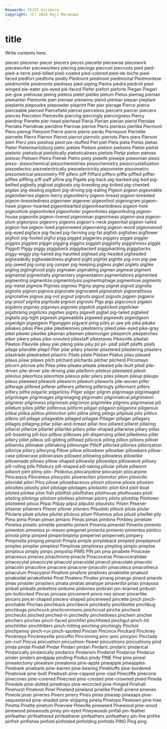 ```yaml
---
Keywords: 25132 kojimura
Copyright: (C) 2024 Koji Murakami
---
```


# title

Write contents here.



 piecen piecener piecer piecers
pieces piecette piecewise piecework pieceworker pieceworkers piecing piecings piecrust piecrusts
pied pied- pied-a-terre pied-billed pied-coated pied-colored pied-de-biche pied-faced piedfort piedforts
piedly Piedmont piedmont piedmontal Piedmontese piedmontite piedmonts piedness pied-piping Piedra
piedra piedroit pied-winged pie-eater pie-eyed pie-faced Piefer piefort pieforts Piegan
Piegari pie-gow piehouse pieing pieless pielet pielike pielum Pielus piemag
pieman piemarker Piemonte pien pienaar pienanny piend pientao piepan pieplant
pieplants piepoudre piepowder pieprint Pier pier pierage Pierce pierce pierceable
pierced Piercefield piercel pierceless piercent piercer piercers pierces Pierceton Pierceville
piercing piercingly piercingness Piercy pierdrop Pierette pier-head pierhead Pieria Pierian
pierian pierid Pieridae Pierides Pieridinae pieridine Pierinae pierine Pieris pierless
pierlike Piermont Piero pierogi Pierpont Pierre pierre pierre-perdu Pierrepont Pierrette
pierrette Pierro Pierron Pierrot pierrot pierrotic pierrots Piers piers Pierson
piert Pierz pies pieshop piest pie-stuffed Piet piet Pieta pieta
Pietas pietas Pieter Pietermaritzburg pietic pieties Pietism pietism pietisms Pietist
pietist pietistic pietistical pietistically pietisticalness pietists Pietje pieton pietose pietoso
Pietown Pietra Pietrek Pietro piety piewife piewipe piewoman piezo piezo-
piezochemical piezochemistries piezochemistry piezocrystallization piezoelectric piezoelectrically piezoelectricity piezometer piezometric piezometrical
piezometry PIF pifero piff Piffard piffero piffle piffled piffler piffles
piffling piff-paff pifine pig Pigalle pig-back pig-backed pig-bed pig-bellied pigbelly
pigboat pigboats pig-breeding pig-bribed pig-chested pigdan pig-dealing pigdom pig-driving pig-eating
Pigeon pigeon pigeonable pigeonberries pigeon-berry pigeonberry pigeon-breast pigeon-breasted pigeon-breastedness pigeoneer
pigeoner pigeonfoot pigeongram pigeon-hawk pigeon-hearted pigeonhearted pigeonheartedness pigeon-hole pigeonhole pigeonholed
pigeonholer pigeonholes pigeonholing pigeon-house pigeonite pigeon-livered pigeonman pigeonneau pigeon-pea pigeon-plum
pigeonpox pigeonry pigeons pigeon's-neck pigeontail pigeon-tailed pigeon-toe pigeon-toed pigeonweed pigeonwing
pigeon-wood pigeonwood pig-eyed pigface pig-faced pig-farming pig-fat pigfish pigfishes pigflower
pigfoot pig-footed pigful pigg pigged piggeries piggery piggie piggier piggies
piggiest piggin pigging piggins piggish piggishly piggishness piggle Piggott Piggy
piggy piggyback piggybacked piggybacking piggybacks piggy-wiggy pig-haired pig-haunted pighead pig-headed
pigheaded pigheadedly pigheadedness pigherd pight pightel pightle pig-iron pig-jaw pig-jawed
pig-jump pig-jumper pig-keeping pigless piglet piglets piglike pigling piglinghood pigly
pigmaker pigmaking pigman pigmeat pigment pigmental pigmentally pigmentary pigmentation pigmentations
pigmented pigmenting pigmentize pigmentolysis pigmentophage pigmentose pigments pig-metal pigmew Pigmies
pigmies Pigmy pigmy pignet pignoli pignolia pignolis pignon pignora pignorate
pignorated pignoration pignoratitious pignorative pignus pig-nut pignut pignuts pigout pigouts
pigpen pigpens pig-proof pigritia pigritude pigroot pigroots Pigs pigs pigsconce
pigskin pigskins pigsney pigsneys pigsnies pigstick pigsticked pigsticker pigsticking pigsticks
pigsties pigsty pigswill pigtail pig-tailed pigtailed pigtails pig-tight pigwash pigweabbits
pigweed pigweeds pigwidgeon pigwidgin pigwigeon Pigwiggen pigyard piing piitis pi-jaw
pik pika pikake pikakes pikas Pike pike pikeblennies pikeblenny piked
pike-eyed pike-gray pikel pikelet pikelike pikeman pikemen pikemonger pikeperch pikeperches
piker pikers pikes pike-snouted pikestaff pikestaves Pikesville piketail Piketon Pikeville
pikey piki piking pikle piky pil pil- pilaf pilaff pilaffs
pilafs pilage pilandite pilapil Pilar pilar pilary pilaster pilastered pilastering
pilasters pilastrade pilastraded pilastric Pilate pilate Pilatian Pilatus pilau pilaued
pilaus pilaw pilaws pilch pilchard pilchards pilcher pilcherd Pilcomayo pilcorn
pilcrow pile Pilea pilea pileata pileate pileated pile-built piled pile-driven
pile-driver pile-driving pilei pileiform pileless pileolated pileoli pileolus pileorhiza pileorhize
pileous piler pilers piles pileum pileup pileups pileus pileweed pilework
pileworm pilewort pileworts pile-woven pilfer pilferage pilfered pilferer pilferers pilfering
pilferingly pilferment pilfers pilfery pilfre pilgarlic pilgarlicky Pilger pilger pilgrim
pilgrimage pilgrimaged pilgrimager pilgrimages pilgrimaging pilgrimatic pilgrimatical pilgrimdom pilgrimer pilgrimess
pilgrimism pilgrimize pilgrimlike pilgrims pilgrimwise pili pilidium pilies pilifer piliferous
piliform piligan piliganin piliganine piligerous pilikai pilikia pililloo pilimiction pilin
piline piling pilings pilipilula pilis pilitico pilkins pill pillage pillageable
pillaged pillagee Pillager pillager pillagers pillages pillaging pillar pillar-and-breast pillar-box
pillared pillaret pillaring pillarist pillarize pillarlet pillarlike pillars pillar-shaped pillarwise
pillary pillas pill-boasting pill-box pillbox pillboxes pill-dispensing pilled pilledness piller
pillery pillet pilleus pill-gilding pillhead pillicock pilling pillion pillions pilliver
pilliwinks pillmaker pillmaking pillmonger Pilloff pilloried pillories pillorization pillorize pillory
pillorying Pillow pillow pillowbeer pillowber pillowbere pillow-case pillowcase pillowcases pillowed
pillowing pillowless pillowlike pillowmade pillows pillow-shaped pillowslip pillowslips pillowwork pillowy
pill-rolling pills Pillsbury pill-shaped pill-taking pillular pillule pillworm pillwort pilm
pilmy pilo- Pilobolus pilocarpidine pilocarpin pilocarpine Pilocarpus Pilocereus pilocystic piloerection
pilomotor pilon piloncillo pilonidal pilori Pilos pilose pilosebaceous pilosin pilosine
pilosis pilosism pilosities pilosity pilot pilotage pilotages pilotaxitic pilot-bird pilot-boat
piloted pilotee pilot-fish pilotfish pilotfishes pilothouse pilothouses piloti piloting pilotings
pilotism pilotless pilotman pilotry pilots pilotship Pilottown pilotweed pilous Pilpai
Pilpay pilpul pilpulist pilpulistic Pilsen Pilsener pilsener pilseners Pilsner pilsner
pilsners Pilsudski piltock pilula pilular Pilularia pilule pilules pilulist pilulous
pilum Pilumnus pilus pilusli pilwillet pily Pima pima Piman piman
pimaric Pimas pimas pimbina Pimbley pimelate Pimelea pimelic pimelite pimelitis
piment Pimenta pimentel Pimento pimento pimenton pimentos pi-meson pimgenet pimienta
pimiento pimientos pimlico pimola pimp pimped pimperlimpimp pimpernel pimpernels pimpery
Pimpinella pimping pimpish Pimpla pimple pimpleback pimpled pimpleproof pimples pimplier
pimpliest Pimplinae pimpliness pimpling pimplo pimploe pimplous pimply pimps pimpship
PIMS PIN pin pina pinabete Pinaceae pinaceous pinaces pinachrome pinacle
Pinacoceras Pinacoceratidae pinacocytal pinacocyte pinacoid pinacoidal pinacol pinacolate pinacolic pinacolin
pinacoline pinacone pinacone-pinacolin pinacoteca pinacotheca pinaculum Pinacyanol Pinafore pinafore pinafores
pinakiolite pinakoid pinakoidal pinakotheke Pinal Pinaleno Pinales pinang pinangs pinard
pinards pinas pinaster pinasters pinata pinatas pinatype pinaverdol pinax pinayusa
pinball pinballs pinbefore pinbone pinbones pinbrain pin-brained pinbush pin-buttocked Pincas
pincase pincement pince-nez pincer pincerlike pincers pincer-shaped pincers-shaped pincerweed pincette
pinch pinch- pinchable Pinchas pinchback pinchbeck pinchbelly pinchbottle pinchbug pinchbugs
pinchcock pinchcommons pinchcrust pinche pincheck pinchecks pinched pinched-in pinchedly pinchedness
pinchem pincher pinchers pinches pinch-faced pinchfist pinchfisted pinchgut pinch-hit pinchhitter
pinchhitters pinch-hitting pinching pinchingly Pinchot pinchpenny pinch-run pinch-spotted Pincian Pincince
Pinckard Pinckney Pinckneya Pinckneyville pincoffin Pinconning pinc-pinc pincpinc Pinctada pin-curl
Pincus pincushion pincushion-flower pincushions pincushiony pind pinda pindal Pindall Pindar
Pindari pindari Pindaric pindaric pindarical Pindarically pindarically pindarics Pindarism Pindarist
Pindarize Pindarus pinder pinders pindjajap pindling Pindus pindy PINE Pine
pine pineal pinealectomy pinealism pinealoma pine-apple pineapple pineapples Pinebank pinebank
pine-barren pine-bearing Pinebluffs pine-bordered Pinebrook pine-built Pinebush pine-capped pine-clad Pinecliffe
pinecone pinecones pine-covered Pinecrest pine-crested pine-crowned pined Pineda Pinedale pine-dotted
pinedrops pine-encircled pine-fringed Pinehall Pinehurst Pineknot Pinel Pineland pineland pinelike
Pinelli pinene pinenes Pineola piner pineries Pinero pinery Pines pines
pinesap pinesaps pine-sequestered pine-shaded pine-shipping pineta Pinetops Pinetown pine-tree Pinetta
Pinette pinetum Pineview Pineville pineweed Pinewood pine-wood pinewood pinewoods piney
pin-eyed Pineywoods pinfall pin-feather pinfeather pinfeathered pinfeatherer pinfeathers pinfeathery pin-fire
pinfire pinfish pinfishes pinfold pinfolded pinfolding pinfolds PING Ping ping
